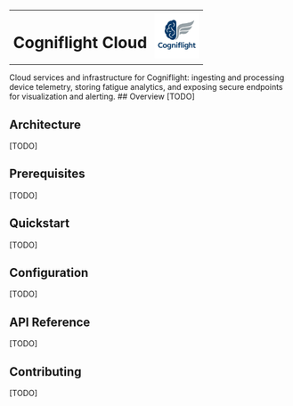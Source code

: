 <table>
  <tr>
    <td><h1>Cogniflight Cloud</h1></td>
    <td><img src="cogniflight-logo.png" alt="Cogniflight Logo" width="80" /></td>
  </tr>
</table>
Cloud services and infrastructure for Cogniflight: ingesting and processing device telemetry, storing fatigue analytics, and exposing secure endpoints for visualization and alerting.
## Overview
[TODO]

## Architecture
[TODO]

## Prerequisites
[TODO]

## Quickstart
[TODO]

## Configuration
[TODO]

## API Reference
[TODO]

## Contributing
[TODO]
